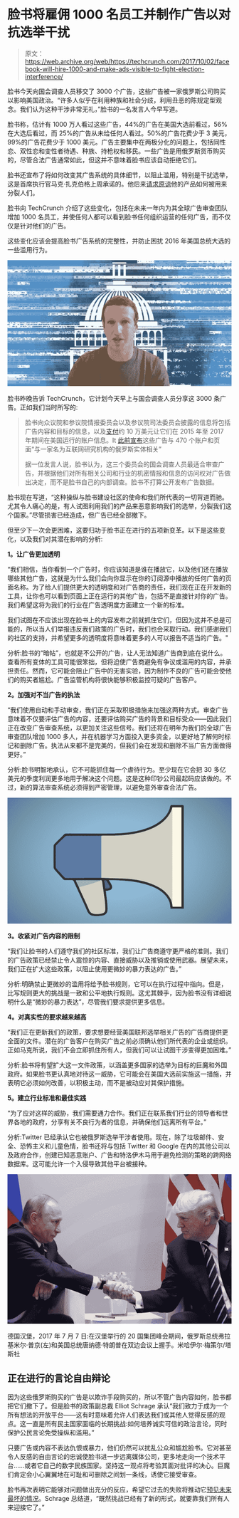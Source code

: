 # 脸书将雇佣 1000 名员工并制作广告以对抗选举干扰

> 原文：<https://web.archive.org/web/https://techcrunch.com/2017/10/02/facebook-will-hire-1000-and-make-ads-visible-to-fight-election-interference/>

脸书今天向国会调查人员移交了 3000 个广告，这些广告被一家俄罗斯公司购买以影响美国政治。“许多人似乎在利用种族和社会分歧，利用丑恶的陈规定型观念。我们认为这种干涉非常无礼，”脸书的一名发言人今早写道。

脸书称，估计有 1000 万人看过这些广告，44%的广告在美国大选前看过，56%在大选后看过，而 25%的广告从未给任何人看过。50%的广告花费少于 3 美元，99%的广告花费少于 1000 美元。广告主要集中在两极分化的问题上，包括同性恋、双性恋和变性者待遇、种族、持枪权和移民。一些广告是用俄罗斯货币购买的，尽管合法广告通常如此，但这并不意味着脸书应该自动拒绝它们。

脸书还宣布了将如何改变其广告系统的具体细节，以阻止滥用，特别是干扰选举，这是首席执行官马克·扎克伯格上周承诺的。他后来[请求原谅](https://web.archive.org/web/20221017172717/https://beta.techcrunch.com/2017/10/01/anticipate-the-worst/)他的产品如何被用来分裂人们。

脸书向 TechCrunch 介绍了这些变化，包括在未来一年内为其全球广告审查团队增加 1000 名员工，并使任何人都可以看到脸书任何组织运营的任何广告，而不仅仅是针对他们的广告。

这些变化应该会提高脸书广告系统的完整性，并防止困扰 2016 年美国总统大选的一些滥用行为。

![](img/2bbebdb59e3ef741e563df1074615fbd.png)

脸书昨晚告诉 TechCrunch，它计划今天早上与国会调查人员分享这 3000 条广告。正如我们当时所写的:

> 脸书向众议院和参议院情报委员会以及参议院司法委员会披露的信息将包括广告内容和目标的信息，以及[支付](https://web.archive.org/web/20221017172717/https://newsroom.fb.com/news/2017/09/information-operations-update/)约 10 万美元让它们在 2015 年至 2017 年期间在美国运行的账户信息。It [此前宣布](https://web.archive.org/web/20221017172717/https://newsroom.fb.com/news/2017/09/providing-congress-with-ads-linked-to-internet-research-agency/)这些广告与 470 个账户和页面“与一家名为互联网研究机构的俄罗斯实体相关”
> 
> 据一位发言人说，脸书认为，这三个委员会的国会调查人员最适合审查广告，并根据他们对所有相关公司和行业的机密情报和信息的访问权对广告做出决定，而不是脸书自己的内部调查。脸书不打算公开发布广告数据。

脸书现在写道，“这种操纵与脸书建设社区的使命和我们所代表的一切背道而驰。尤其令人痛心的是，有人试图利用我们的产品来恶意影响我们的选举，分裂我们这个国家。”尽管损害已经造成，但广告已经全部撤下。

但至少下一次会更困难，这要归功于脸书正在进行的五项新变革。以下是这些变化，以及我们对其潜在影响的分析:

**1。让广告更加透明**

“我们相信，当你看到一个广告时，你应该知道是谁在播放它，以及他们还在播放哪些其他广告，这就是为什么我们会向你显示在你的订阅源中播放的任何广告的页面名称。为了给人们提供更大的透明度和对广告商的责任，我们现在正在开发新的工具，让你也可以看到页面上正在运行的其他广告，包括不是直接针对你的广告。我们希望这将为我们的行业在广告透明度方面建立一个新的标准。

我们试图在不应该出现在脸书上的内容发布之前就抓住它们，但因为这并不总是可能的，所以当人们举报违反我们政策的广告时，我们也会采取行动。我们感谢我们的社区的支持，并希望更多的透明度将意味着更多的人可以报告不适当的广告。"

分析:脸书的“暗帖”，也就是不公开的广告，让人无法知道广告商到底在说什么。查看所有变体的工具可能很笨拙，但将迫使广告商避免有争议或滥用的内容，并承担责任。然而，它可能会阻止广告中的无害实验，因为制作不良的广告可能会使他们的购买者尴尬。广告监管机构将很快能够积极监控可疑的广告客户。

**2。加强对不当广告的执法**

“我们使用自动和手动审查，我们正在采取积极措施来加强这两种方式。审查广告意味着不仅要评估广告的内容，还要评估购买广告的背景和目标受众——因此我们正在改变广告审查系统，以更加关注这些信号。我们还将在明年为我们的全球广告审查团队增加 1000 多人，并在机器学习方面投入更多资金，以更好地了解何时标记和删除广告。执法从来都不是完美的，但我们会在发现和删除不当广告方面做得更好。”

分析:脸书明智地承认，它不可能抓住每一个虐待行为。至少现在它会把 30 多亿美元的季度利润更多地用于解决这个问题。这是这种印钞公司最起码应该做的。不过，新的算法审查系统必须得到严密管理，以避免意外审查合法广告。

![](img/21012f5cffdcd60b31b4c81c24146d1b.png)

**3。收紧对广告内容的限制**

“我们让脸书的人们遵守我们的社区标准，我们让广告商遵守更严格的准则。我们的广告政策已经禁止令人震惊的内容、直接威胁以及推销或使用武器。展望未来，我们正在扩大这些政策，以阻止使用更微妙的暴力表达的广告。”

分析:明确禁止更微妙的滥用将给予脸书规则，它可以在执行过程中指向。但是，比写规则更大的挑战是一致和公平地执行规则。这尤其棘手，因为脸书没有详细说明什么是“微妙的暴力表达”，尽管我们要求提供更多信息。

**4。对真实性的要求越来越高**

“我们正在更新我们的政策，要求想要经营美国联邦选举相关广告的广告商提供更全面的文件。潜在的广告客户在购买广告之前必须确认他们所代表的企业或组织。正如马克所说，我们不会立即抓住所有人，但我们可以让试图干涉变得更加困难。”

分析:脸书将有望扩大这一文件政策，以涵盖更多国家的选举为目标的巨魔和外国政府。如果脸书更认真地对待这一威胁，它可能会在美国大选前实施这一措施，并表明它必须如何改善，以积极主动，而不是被动应对其保护措施。

**5。建立行业标准和最佳实践**

“为了应对这样的威胁，我们需要通力合作。我们正在联系我们行业的领导者和世界各地的政府，分享有关不良行为者的信息，并确保他们远离所有平台。”

分析:Twitter 已经承认它也被俄罗斯选举干涉者使用。现在，除了垃圾邮件、安全、恐怖主义和儿童色情，脸书还将与包括 Twitter 和 Google 在内的其他公司以及政府合作，创建已知恶意账户、广告和特洛伊木马用于避免检测的策略的跨网络数据库。这可能允许一个入侵导致其他平台被接种。

![](img/bb071726d82df6516efc1a84ec723ab3.png)

德国汉堡，2017 年 7 月 7 日:在汉堡举行的 20 国集团峰会期间，俄罗斯总统弗拉基米尔·普京(左)和美国总统唐纳德·特朗普在双边会议上握手。米哈伊尔·梅策尔/塔斯社

## 正在进行的言论自由辩论

因为这些俄罗斯购买的广告是以欺诈手段购买的，所以不管广告内容如何，脸书都把它们撤下了。但是脸书的政策副总裁 Elliot Schrage 承认“我们致力于成为一个所有想法的开放平台——这有时意味着允许人们表达我们或其他人觉得反感的观点。这一直是所有民主国家面临的长期挑战:如何培养诚实可信的政治言论，同时保护公民言论免受操纵和滥用。”

只要广告或内容不表达仇恨或暴力，他们仍然可以扰乱公众和尴尬脸书。它对甚至令人反感的自由言论的忠诚使脸书进一步远离媒体公司，更多地走向一个技术平台……或者它自己的数字民族国家。坚持这一观点将考验其面对批评的决心。巨魔们肯定会小心翼翼地在可耻和可删除之间划一条线，诱使它接受审查。

脸书再次表明它能够对问题做出充分的反应，希望它过去的失败将推动它[预见未来最坏的情况](https://web.archive.org/web/20221017172717/https://beta.techcrunch.com/2017/10/01/anticipate-the-worst/)。Schrage 总结道，“既然挑战已经有了新的形式，就要靠我们所有人来迎接它了。”